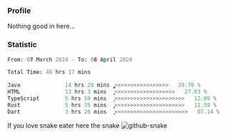 ### Profile 

Nothing good in here...

### Statistic
<!--START_SECTION:waka-->

```python
From: 07 March 2024 - To: 06 April 2024

Total Time: 48 hrs 17 mins

Java              14 hrs 20 mins  ͎͎͎͎͎͎͎͚>>>>>>>>>>>>>>>>>   29.70 %
HTML              13 hrs 3 mins   ͎͎͎͎͎͎>>>>>>>>>>>>>>>>>>>   27.03 %
TypeScript        5 hrs 50 mins   ͎͎͎>>>>>>>>>>>>>>>>>>>>>>   12.09 %
Rust              5 hrs 35 mins   ̡͎͎>>>>>>>>>>>>>>>>>>>>>>   11.59 %
Dart              3 hrs 26 mins   ͎̞>>>>>>>>>>>>>>>>>>>>>>>   07.14 %
```

<!--END_SECTION:waka-->

If you love snake eater here the snake 
<picture>
  <source media="(prefers-color-scheme: dark)" srcset="https://github.com/pradana4648/pradana4648/blob/c0566a83ca6ea5f2e46bab00e717c4c82b4b5c4c/github-contribution-grid-snake-dark.svg" />
  <source media="(prefers-color-scheme: light)" srcset="https://github.com/pradana4648/pradana4648/blob/c0566a83ca6ea5f2e46bab00e717c4c82b4b5c4c/github-contribution-grid-snake.svg" />
  <img alt="github-snake" src="https://github.com/pradana4648/pradana4648/blob/c0566a83ca6ea5f2e46bab00e717c4c82b4b5c4c/github-contribution-grid-snake.svg" />
</picture>
